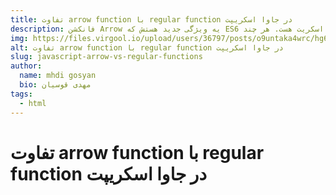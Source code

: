 ```yaml
---
title: تفاوت arrow function با regular function در جاوا اسکریپت
description: فانکشن Arrow یه ویژگی جدید هستش که ES6 معرفی شد و شکلی مختصر برای نوشتن فانکشن ها در جاوا اسکریت هست. هر چند arrow فانکشن ها و فانکشن های معمولی هر دو کاری یکسان را انجام میدن ولی تفاوت هایی هم با هم دارن، توی این پست میخوایم این تفاوت ها رو بررسی کنیم.
img: https://files.virgool.io/upload/users/36797/posts/o9untaka4wrc/hg6ubhhesj2k.png
alt: تفاوت arrow function با regular function در جاوا اسکریپت
slug: javascript-arrow-vs-regular-functions
author:
  name: mhdi gosyan 
  bio: مهدی قوسیان
tags:
  - html 
---
```

<h1 class="has-text-centered title is-1">تفاوت arrow function با regular function در جاوا اسکریپت</h1>
